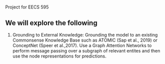 # 
Project for EECS 595

## We will explore the following 

1. Grounding to External Knowledge: Grounding  the  model  to  an  existing  Commonsense Knowledge Base such as ATOMIC (Sap et al., 2019) or ConceptNet (Speer et al.,2017). Use a Graph Attention Networks to perform message passing over a subgraph of relevant entites and then use the node representations for predictions. 



